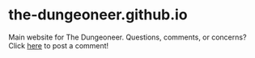 # the-dungeoneer.github.io
Main website for The Dungeoneer.
Questions, comments, or concerns? Click [here](https://the-dungeoneer.github.io/chat.html) to post a comment!
